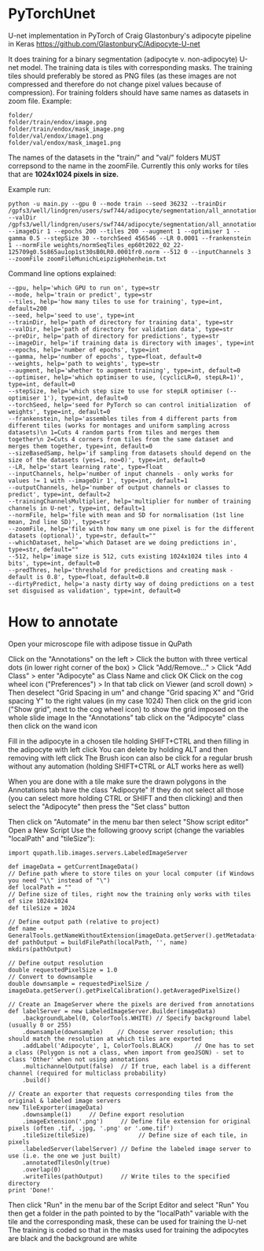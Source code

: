 # PyTorchUnet

U-net implementation in PyTorch of Craig Glastonbury's adipocyte pipeline in Keras
https://github.com/GlastonburyC/Adipocyte-U-net

It does training for a binary segmentation (adipocyte v. non-adipocyte) U-net model. The training data is tiles with corresponding masks.
The training tiles should preferably be stored as PNG files (as these images are not compressed and therefore do not change pixel values because of compression).
For training folders should have same names as datasets in zoom file.
Example:
```
folder/
folder/train/endox/image.png
folder/train/endox/mask_image.png
folder/val/endox/image1.png
folder/val/endox/mask_image1.png
```
The names of the datasets in the "train/" and "val/" folders MUST correpsond to the name in the zoomFile.
Currently this only works for tiles that are **1024x1024 pixels in size.**

Example run:
```
python -u main.py --gpu 0 --mode train --seed 36232 --trainDir /gpfs3/well/lindgren/users/swf744/adipocyte/segmentation/all_annotations_JPGwithBootstrapV2_munichLeipzigHohenheimV2_noFatdivaV2_cleanAnno_withTest/train/ --valDir /gpfs3/well/lindgren/users/swf744/adipocyte/segmentation/all_annotations_JPGwithBootstrapV2_munichLeipzigHohenheimV2_noFatdivaV2_cleanAnno_withTest/train/ --imageDir 1 --epochs 200 --tiles 200 --augment 1 --optimiser 1 --gamma 0.5 --stepSize 30 --torchSeed 456546 --LR 0.0001 --frankenstein 1 --normFile weights/normSeqTiles_ep60t2022_02_22-125709g0.5s865au1op1st30sB0LR0.0001fr0.norm --512 0 --inputChannels 3 --zoomFile zoomFileMunichLeipzigHohenheim.txt
```
Command line options explained:
```
--gpu, help='which GPU to run on', type=str
--mode, help='train or predict', type=str
--tiles, help='how many tiles to use for training', type=int, default=200
--seed, help='seed to use', type=int
--trainDir, help='path of directory for training data', type=str
--valDir, help='path of directory for validation data', type=str
--preDir, help='path of directory for predictions', type=str
--imageDir, help='if training data is directory with images', type=int
--epochs, help='number of epochs', type=int
--gamma, help='number of epochs', type=float, default=0
--weights, help='path to weights', type=str
--augment, help='whether to augment training', type=int, default=0
--optimiser, help='which optimiser to use, (cyclicLR=0, stepLR=1)', type=int, default=0
--stepSize, help='which step size to use for stepLR optimiser (--optimiser 1'), type=int, default=0
--torchSeed, help='seed for PyTorch so can control initialization  of weights', type=int, default=0
--frankenstein, help='assembles tiles from 4 different parts from different tiles (works for montages and uniform sampling across datasets)\n 1=Cuts 4 random parts from tiles and merges them together\n 2=Cuts 4 corners from tiles from the same dataset and merges them together, type=int, default=0
--sizeBasedSamp, help='if sampling from datasets should depend on the size of the datasets (yes=1, no=0)', type=int, default=0
--LR, help='start learning rate', type=float
--inputChannels, help='number of input channels - only works for values != 1 with --imageDir 1', type=int, default=1
--outputChannels, help='number of output channels or classes to predict', type=int, default=2
--trainingChannelsMultiplier, help='multiplier for number of training channels in U-net', type=int, default=1
--normFile, help='file with mean and SD for normalisation (1st line mean, 2nd line SD)', type=str
--zoomFile, help='file with how many um one pixel is for the different datasets (optional)', type=str, default=""
--whichDataset, help='which Dataset are we doing predictions in', type=str, default=""
--512, help='image size is 512, cuts existing 1024x1024 tiles into 4 bits', type=int, default=0
--predThres, help='threshold for predictions and creating mask - default is 0.8', type=float, default=0.8
--dirtyPredict, help='a nasty dirty way of doing predictions on a test set disguised as validation', type=int, default=0
```

# How to annotate

Open your microscope file with adipose tissue in QuPath

Click on the "Annotations" on the left > Click the button with three vertical dots (in lower right corner of the box) > Click "Add/Remove..." > Click "Add Class" > enter "Adipocyte" as Class Name and click OK
Click on the cog wheel icon ("Preferences") > In that tab click on Viewer (and scroll down) > Then deselect "Grid Spacing in um" and change "Grid spacing X" and "Grid spacing Y" to the right values (in my case 1024)
Then click on the grid icon ("Show grid", next to the cog wheel icon) to show the grid imposed on the whole slide image
In the "Annotations" tab click on the "Adipocyte" class then click on the wand icon

Fill in the adipocyte in a chosen tile holding SHIFT+CTRL and then filling in the adipocyte with left click
You can delete by holding ALT and then removing with left click
The Brush icon can also be click for a regular brush without any automation (holding SHIFT+CTRL or ALT works here as well)

When you are done with a tile make sure the drawn polygons in the Annotations tab have the class "Adipocyte"
If they do not select all those (you can select more holding CTRL or SHIFT and then clicking) and then select the "Adipocyte" then press the "Set class" button

Then click on "Automate" in the menu bar then select "Show script editor" Open a New Script
Use the following groovy script (change the variables "localPath" and "tileSize"):

```
import qupath.lib.images.servers.LabeledImageServer

def imageData = getCurrentImageData()
// Define path where to store tiles on your local computer (if Windows you need "\\" instead of "\")
def localPath = ""
// Define size of tiles, right now the training only works with tiles of size 1024x1024
def tileSize = 1024

// Define output path (relative to project)
def name = GeneralTools.getNameWithoutExtension(imageData.getServer().getMetadata().getName())
def pathOutput = buildFilePath(localPath, '', name)
mkdirs(pathOutput)

// Define output resolution
double requestedPixelSize = 1.0
// Convert to downsample
double downsample = requestedPixelSize / imageData.getServer().getPixelCalibration().getAveragedPixelSize()

// Create an ImageServer where the pixels are derived from annotations
def labelServer = new LabeledImageServer.Builder(imageData)
    .backgroundLabel(0, ColorTools.WHITE) // Specify background label (usually 0 or 255)
    .downsample(downsample)    // Choose server resolution; this should match the resolution at which tiles are exported
    .addLabel('Adipocyte', 1, ColorTools.BLACK)      // One has to set a class (Polygon is not a class, when import from geoJSON) - set to class 'Other' when not using annotations
    .multichannelOutput(false)  // If true, each label is a different channel (required for multiclass probability)
    .build()

// Create an exporter that requests corresponding tiles from the original & labeled image servers
new TileExporter(imageData)
    .downsample(1)     // Define export resolution
    .imageExtension('.png')     // Define file extension for original pixels (often .tif, .jpg, '.png' or '.ome.tif')
    .tileSize(tileSize)              // Define size of each tile, in pixels
    .labeledServer(labelServer) // Define the labeled image server to use (i.e. the one we just built)
    .annotatedTilesOnly(true)  
    .overlap(0)                
    .writeTiles(pathOutput)     // Write tiles to the specified directory
print 'Done!'
```
Then click "Run" in the menu bar of the Script Editor and select "Run"
You then get a folder in the path pointed to by the "localPath" variable with the tile and the corresponding mask, these can be used for training the U-net
The training is coded so that in the masks used for training the adipocytes are black and the background are white

